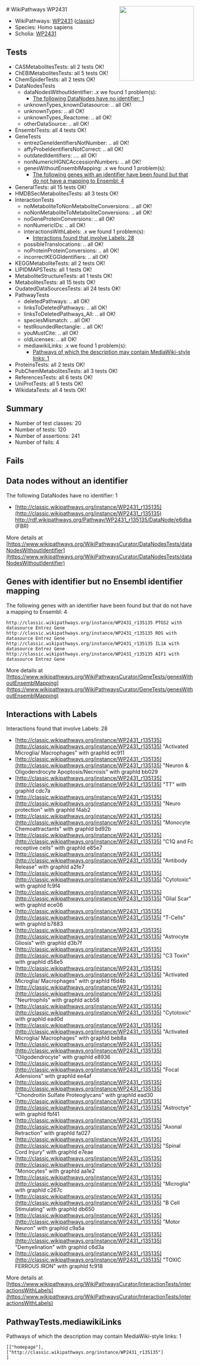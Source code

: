 <img style="float: right; width: 200px" src="https://upload.wikimedia.org/wikipedia/commons/thumb/8/83/Wplogo_with_text_500.png/640px-Wplogo_with_text_500.png" />
# WikiPathways WP2431

* WikiPathways: [WP2431](https://wikipathways.org/pathways/WP2431) ([classic](https://classic.wikipathways.org/instance/WP2431))
* Species: Homo sapiens
* Scholia: [WP2431](https://scholia.toolforge.org/wikipathways/WP2431)
## Tests
* CASMetabolitesTests: all 2 tests OK!
* ChEBIMetabolitesTests: all 5 tests OK!
* ChemSpiderTests: all 2 tests OK!
* DataNodesTests
    * dataNodesWithoutIdentifier: .x we found 1 problem(s):
        * [The following DataNodes have no identifier: 1](#d2d32fa0)
    * unknownTypes_knownDatasource: .. all OK!
    * unknownTypes: .. all OK!
    * unknownTypes_Reactome: .. all OK!
    * otherDataSource: .. all OK!
* EnsemblTests: all 4 tests OK!
* GeneTests
    * entrezGeneIdentifiersNotNumber: .. all OK!
    * affyProbeIdentifiersNotCorrect: .. all OK!
    * outdatedIdentifiers: .... all OK!
    * nonNumericHGNCAccessionNumbers: .. all OK!
    * genesWithoutEnsemblMapping: .x we found 1 problem(s):
        * [The following genes with an identifier have been found but that do not have a mapping to Ensembl: 4](#40286d86)
* GeneralTests: all 15 tests OK!
* HMDBSecMetabolitesTests: all 3 tests OK!
* InteractionTests
    * noMetaboliteToNonMetaboliteConversions: .. all OK!
    * noNonMetaboliteToMetaboliteConversions: .. all OK!
    * noGeneProteinConversions: .. all OK!
    * nonNumericIDs: .. all OK!
    * interactionsWithLabels: .x we found 1 problem(s):
        * [Interactions found that involve Labels: 28](#fe97a8df)
    * possibleTranslocations: .. all OK!
    * noProteinProteinConversions: .. all OK!
    * incorrectKEGGIdentifiers: .. all OK!
* KEGGMetaboliteTests: all 2 tests OK!
* LIPIDMAPSTests: all 1 tests OK!
* MetaboliteStructureTests: all 1 tests OK!
* MetabolitesTests: all 15 tests OK!
* OudatedDataSourcesTests: all 24 tests OK!
* PathwayTests
    * deletedPathways: .. all OK!
    * linksToDeletedPathways: .. all OK!
    * linksToDeletedPathways_All: .. all OK!
    * speciesMismatch: .. all OK!
    * testRoundedRectangle: .. all OK!
    * youMustCite: .. all OK!
    * oldLicenses: .. all OK!
    * mediawikiLinks: .x we found 1 problem(s):
        * [Pathways of which the description may contain MediaWiki-style links: 1](#da69cf45)
* ProteinsTests: all 2 tests OK!
* PubChemMetabolitesTests: all 3 tests OK!
* ReferencesTests: all 6 tests OK!
* UniProtTests: all 5 tests OK!
* WikidataTests: all 4 tests OK!


## Summary

* Number of test classes: 20
* Number of tests: 120
* Number of assertions: 241
* Number of fails: 4

## Fails

<a name="d2d32fa0" />

## Data nodes without an identifier

The following DataNodes have no identifier: 1

* [http://classic.wikipathways.org/instance/WP2431_r135135](http://classic.wikipathways.org/instance/WP2431_r135135) http://rdf.wikipathways.org/Pathway/WP2431_r135135/DataNode/e6dba (FBR)


More details at [https://www.wikipathways.org/WikiPathwaysCurator/DataNodesTests/dataNodesWithoutIdentifier](https://www.wikipathways.org/WikiPathwaysCurator/DataNodesTests/dataNodesWithoutIdentifier)

<a name="40286d86" />

## Genes with identifier but no Ensembl identifier mapping

The following genes with an identifier have been found but that do not have a mapping to Ensembl: 4
```
http://classic.wikipathways.org/instance/WP2431_r135135 PTGS2 with datasource Entrez Gene
http://classic.wikipathways.org/instance/WP2431_r135135 ROS with datasource Entrez Gene
http://classic.wikipathways.org/instance/WP2431_r135135 IL1A with datasource Entrez Gene
http://classic.wikipathways.org/instance/WP2431_r135135 AIF1 with datasource Entrez Gene
```

More details at [https://www.wikipathways.org/WikiPathwaysCurator/GeneTests/genesWithoutEnsemblMapping](https://www.wikipathways.org/WikiPathwaysCurator/GeneTests/genesWithoutEnsemblMapping)

<a name="fe97a8df" />

## Interactions with Labels

Interactions found that involve Labels: 28

* [http://classic.wikipathways.org/instance/WP2431_r135135](http://classic.wikipathways.org/instance/WP2431_r135135) "Activated Microglia/
Macrophages" with graphId ec911
* [http://classic.wikipathways.org/instance/WP2431_r135135](http://classic.wikipathways.org/instance/WP2431_r135135) "Neuron & 
Oligodendrocyte
Apoptosis/Necrosis" with graphId bb029
* [http://classic.wikipathways.org/instance/WP2431_r135135](http://classic.wikipathways.org/instance/WP2431_r135135) "TT" with graphId cdc7a
* [http://classic.wikipathways.org/instance/WP2431_r135135](http://classic.wikipathways.org/instance/WP2431_r135135) "Neuro protection" with graphId f4ab2
* [http://classic.wikipathways.org/instance/WP2431_r135135](http://classic.wikipathways.org/instance/WP2431_r135135) "Monocyte Chemoattractants" with graphId bd92b
* [http://classic.wikipathways.org/instance/WP2431_r135135](http://classic.wikipathways.org/instance/WP2431_r135135) "C1Q and Fc receptive cells" with graphId e85e7
* [http://classic.wikipathways.org/instance/WP2431_r135135](http://classic.wikipathways.org/instance/WP2431_r135135) "Antibody Release" with graphId a2fe7
* [http://classic.wikipathways.org/instance/WP2431_r135135](http://classic.wikipathways.org/instance/WP2431_r135135) "Cytotoxic" with graphId fc9f4
* [http://classic.wikipathways.org/instance/WP2431_r135135](http://classic.wikipathways.org/instance/WP2431_r135135) "Glial Scar" with graphId ece06
* [http://classic.wikipathways.org/instance/WP2431_r135135](http://classic.wikipathways.org/instance/WP2431_r135135) "T-Cells" with graphId b7883
* [http://classic.wikipathways.org/instance/WP2431_r135135](http://classic.wikipathways.org/instance/WP2431_r135135) "Astrocyte Gliosis" with graphId d3b7f
* [http://classic.wikipathways.org/instance/WP2431_r135135](http://classic.wikipathways.org/instance/WP2431_r135135) "C3 Toxin" with graphId d58e5
* [http://classic.wikipathways.org/instance/WP2431_r135135](http://classic.wikipathways.org/instance/WP2431_r135135) "Activated Microglia/
Macrophages" with graphId f6d4b
* [http://classic.wikipathways.org/instance/WP2431_r135135](http://classic.wikipathways.org/instance/WP2431_r135135) "Neurtrophils" with graphId acb58
* [http://classic.wikipathways.org/instance/WP2431_r135135](http://classic.wikipathways.org/instance/WP2431_r135135) "Cytotoxic" with graphId ead0d
* [http://classic.wikipathways.org/instance/WP2431_r135135](http://classic.wikipathways.org/instance/WP2431_r135135) "Activated Microglia/
Macrophages" with graphId beb8a
* [http://classic.wikipathways.org/instance/WP2431_r135135](http://classic.wikipathways.org/instance/WP2431_r135135) "Oligodendrocyte" with graphId e8936
* [http://classic.wikipathways.org/instance/WP2431_r135135](http://classic.wikipathways.org/instance/WP2431_r135135) "Focal Adensions" with graphId ee4af
* [http://classic.wikipathways.org/instance/WP2431_r135135](http://classic.wikipathways.org/instance/WP2431_r135135) "Chondroitin Sulfate 
Proteoglycans" with graphId ead30
* [http://classic.wikipathways.org/instance/WP2431_r135135](http://classic.wikipathways.org/instance/WP2431_r135135) "Astroctye" with graphId fbf41
* [http://classic.wikipathways.org/instance/WP2431_r135135](http://classic.wikipathways.org/instance/WP2431_r135135) "Axonal Retraction" with graphId fa027
* [http://classic.wikipathways.org/instance/WP2431_r135135](http://classic.wikipathways.org/instance/WP2431_r135135) "Spinal Cord 
Injury" with graphId e7eae
* [http://classic.wikipathways.org/instance/WP2431_r135135](http://classic.wikipathways.org/instance/WP2431_r135135) "Monocytes" with graphId aa1e2
* [http://classic.wikipathways.org/instance/WP2431_r135135](http://classic.wikipathways.org/instance/WP2431_r135135) "Microglia" with graphId c267c
* [http://classic.wikipathways.org/instance/WP2431_r135135](http://classic.wikipathways.org/instance/WP2431_r135135) "B Cell Stimulating" with graphId db650
* [http://classic.wikipathways.org/instance/WP2431_r135135](http://classic.wikipathways.org/instance/WP2431_r135135) "Motor Neuron" with graphId c9a5a
* [http://classic.wikipathways.org/instance/WP2431_r135135](http://classic.wikipathways.org/instance/WP2431_r135135) "Demyelination" with graphId c6d3a
* [http://classic.wikipathways.org/instance/WP2431_r135135](http://classic.wikipathways.org/instance/WP2431_r135135) "TOXIC FERROUS
IRON" with graphId fc918


More details at [https://www.wikipathways.org/WikiPathwaysCurator/InteractionTests/interactionsWithLabels](https://www.wikipathways.org/WikiPathwaysCurator/InteractionTests/interactionsWithLabels)

<a name="da69cf45" />

## PathwayTests.mediawikiLinks

Pathways of which the description may contain MediaWiki-style links: 1
```
[["homepage"],
["http://classic.wikipathways.org/instance/WP2431_r135135"]
]
```

